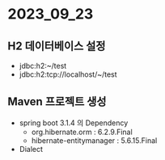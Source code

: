 
# 2023_09_23

## H2 데이터베이스 설정
- jdbc:h2:~/test
- jdbc:h2:tcp://localhost/~/test

## Maven 프로젝트 생성
- spring boot 3.1.4 의 Dependency
	- org.hibernate.orm : 6.2.9.Final 
	- hibernate-entitymanager : 5.6.15.Final
- Dialect

